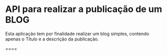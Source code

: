 
API para realizar a publicação de um BLOG
====

Esta aplicação tem por finalidade realizar 
um blog simples, contendo apenas o Título e 
a descrição da publicação.

====
